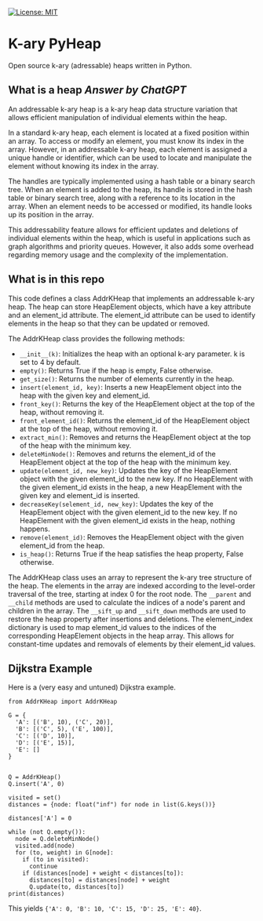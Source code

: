[![License: MIT](https://img.shields.io/badge/License-MIT-yellow.svg)](https://opensource.org/licenses/MIT)

# K-ary PyHeap

Open source k-ary (adressable) heaps written in Python.

## What is a heap *Answer by ChatGPT*

An addressable k-ary heap is a k-ary heap data structure variation that allows efficient manipulation of individual elements within the heap.

  

In a standard k-ary heap, each element is located at a fixed position within an array. To access or modify an element, you must know its index in the array. However, in an addressable k-ary heap, each element is assigned a unique handle or identifier, which can be used to locate and manipulate the element without knowing its index in the array.

  

The handles are typically implemented using a hash table or a binary search tree. When an element is added to the heap, its handle is stored in the hash table or binary search tree, along with a reference to its location in the array. When an element needs to be accessed or modified, its handle looks up its position in the array.

  

This addressability feature allows for efficient updates and deletions of individual elements within the heap, which is useful in applications such as graph algorithms and priority queues. However, it also adds some overhead regarding memory usage and the complexity of the implementation.

  

## What is in this repo

This code defines a class AddrKHeap that implements an addressable k-ary heap. The heap can store HeapElement objects, which have a key attribute and an element_id attribute. The element_id attribute can be used to identify elements in the heap so that they can be updated or removed.

The AddrKHeap class provides the following methods:

-   `__init__(k)`: Initializes the heap with an optional k-ary parameter. k is set to 4 by default.
-   `empty()`: Returns True if the heap is empty, False otherwise.
-   `get_size()`: Returns the number of elements currently in the heap.
-   `insert(element_id, key)`: Inserts a new HeapElement object into the heap with the given key and element_id.
-   `front_key()`: Returns the key of the HeapElement object at the top of the heap, without removing it.
-   `front_element_id()`: Returns the element_id of the HeapElement object at the top of the heap, without removing it.
-   `extract_min()`: Removes and returns the HeapElement object at the top of the heap with the minimum key.
-   `deleteMinNode()`: Removes and returns the element_id of the HeapElement object at the top of the heap with the minimum key.
-   `update(element_id, new_key)`: Updates the key of the HeapElement object with the given element_id to the new key. If no HeapElement with the given element_id exists in the heap, a new HeapElement with the given key and element_id is inserted.
-   `decreaseKey(selement_id, new_key)`: Updates the key of the HeapElement object with the given element_id to the new key. If no HeapElement with the given element_id exists in the heap, nothing happens.
-   `remove(element_id)`: Removes the HeapElement object with the given element_id from the heap.
-   `is_heap()`: Returns True if the heap satisfies the heap property, False otherwise.

The AddrKHeap class uses an array to represent the k-ary tree structure of the heap. The elements in the array are indexed according to the level-order traversal of the tree, starting at index 0 for the root node. The `__parent` and `__child` methods are used to calculate the indices of a node's parent and children in the array. The `__sift_up` and `__sift_down` methods are used to restore the heap property after insertions and deletions. The element_index dictionary is used to map element_id values to the indices of the corresponding HeapElement objects in the heap array. This allows for constant-time updates and removals of elements by their element_id values.

## Dijkstra Example
Here is a (very easy and untuned) Dijkstra example.
````
from AddrKHeap import AddrKHeap

G = {
  'A': [('B', 10), ('C', 20)],
  'B': [('C', 5), ('E', 100)],
  'C': [('D', 10)],
  'D': [('E', 15)],
  'E': []
}


Q = AddrKHeap()
Q.insert('A', 0)

visited = set()
distances = {node: float("inf") for node in list(G.keys())}

distances['A'] = 0

while (not Q.empty()):
  node = Q.deleteMinNode()
  visited.add(node)
  for (to, weight) in G[node]:
    if (to in visited):
      continue
    if (distances[node] + weight < distances[to]):
      distances[to] = distances[node] + weight
      Q.update(to, distances[to])
print(distances)
````
This yields `{'A': 0, 'B': 10, 'C': 15, 'D': 25, 'E': 40}`.
